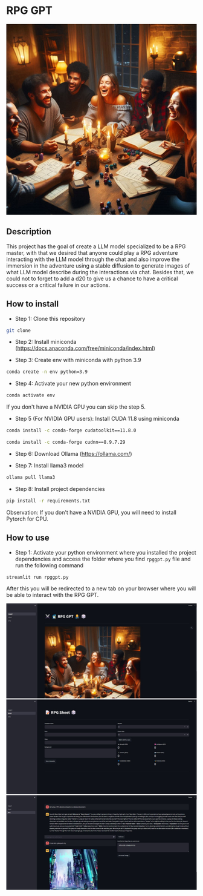 # RPG GPT

![image](img/rpg_game.jpeg)

## Description

This project has the goal of create a LLM model specialized to be a RPG master, with that we desired that anyone could play a RPG adventure interacting with the LLM model through the chat and also improve the immersion in the adventure using a stable diffusion to generate images of what LLM model describe during the interactions via chat. Besides that, we could not to forget to add a d20 to give us a chance to have a critical success or a critical failure in our actions.  

## How to install

* Step 1: Clone this repository
```bash
git clone
```

* Step 2: Install miniconda (https://docs.anaconda.com/free/miniconda/index.html)

* Step 3: Create env with miniconda with python 3.9
```bash
conda create -n env python=3.9
```

* Step 4: Activate your new python environment
```bash
conda activate env
```

If you don't have a NVIDIA GPU you can skip the step 5.
* Step 5 (For NVIDIA GPU users): Install CUDA 11.8 using miniconda
```bash
conda install -c conda-forge cudatoolkit==11.8.0
```

```bash
conda install -c conda-forge cudnn==8.9.7.29
```
* Step 6: Download Ollama (https://ollama.com/)

* Step 7: Install llama3 model
```bash
ollama pull llama3
```

* Step 8: Install project dependencies
```bash
pip install -r requirements.txt
```
Observation: If you don't have a NVIDIA GPU, you will need to install Pytorch for CPU.

## How to use

* Step 1: Activate your python environment where you installed the project dependencies and access the folder where you find `rpggpt.py` file and run the following command 
```bash
streamlit run rpggpt.py
```
After this you will be redirected to a new tab on your browser where you will be able to interact with the RPG GPT.

![image](img/print1.jpg)
![image](img/print2.jpg)
![image](img/print3.jpg)


